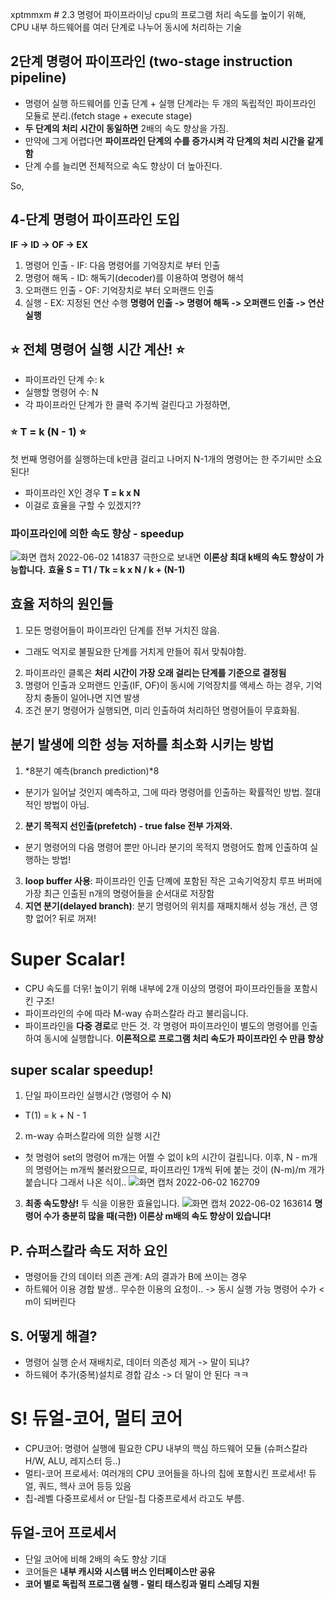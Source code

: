 xptmmxm        # 2.3 명령어 파이프라이닝
cpu의 프로그램 처리 속도를 높이기 위해, CPU 내부 하드웨어를 여러 단계로 나누어 동시에 처리하는 기술

## 2단계 명령어 파이프라인 (two-stage instruction pipeline)
- 명령어 실행 하드웨어를 인출 단계 + 실행 단계라는 두 개의 독립적인 파이프라인 모듈로 분리.(fetch stage + execute stage)
- **두 단계의 처리 시간이 동일하면** 2배의 속도 향상을 가짐.
- 만약에 그게 어렵다면 **파이프라인 단계의 수를 증가시켜 각 단계의 처리 시간을 같게 함**
- 단계 수를 늘리면 전체적으로 속도 향상이 더 높아진다.

So,
## 4-단계 명령어 파이프라인 도입
**IF -> ID -> OF -> EX**
1. 명령어 인출 - IF: 다음 명령어를 기억장치로 부터 인출
2. 명령어 해독 - ID: 해독기(decoder)를 이용하여 명령어 해석
3. 오퍼랜드 인출 - OF: 기억장치로 부터 오퍼랜드 인출
4. 실행 - EX: 지정된 연산 수행
   **명령어 인출 -> 명령어 해독 -> 오퍼랜드 인출 -> 연산 실행**


## ⭐ 전체 명령어 실행 시간 계산! ⭐
- 파이프라인 단계 수: k
- 실행할 명령어 수: N
- 각 파이프라인 단계가 한 클럭 주기씩 걸린다고 가정하면,

### ⭐ T = k (N - 1) ⭐
첫 번째 명령어를 실행하는데 k만큼 걸리고 나머지 N-1개의 명령어는 한 주기씨만 소요된다!
- 파이프라인 X인 경우 **T = k x N**
- 이걸로 효율을 구할 수 있겠지??

### 파이프라인에 의한 속도 향상 - speedup
![화면 캡처 2022-06-02 141837](https://user-images.githubusercontent.com/71186266/171558071-c62690b5-1eb2-447a-826c-4755cdec94f0.png)
극한으로 보내면 **이론상 최대 k배의 속도 향상이 가능합니다.**
**효율 S = T1 / Tk = k x N / k + (N-1)**


## 효율 저하의 원인들
1. 모든 명령어들이 파이프라인 단계를 전부 거치진 않음.
- 그래도 억지로 불필요한 단계를 거치게 만들어 줘서 맞춰야함.
2. 파이프라인 클록은 **처리 시간이 가장 오래 걸리는 단계를 기준으로 결정됨**
3. 명령어 인출과 오퍼랜드 인출(IF, OF)이 동시에 기억장치를 액세스 하는 경우, 기억장치 충돌이 일어나면 지연 발생
4. 조건 분기 명령어가 실행되면, 미리 인출하여 처리하던 명령어들이 무효화됨.

## 분기 발생에 의한 성능 저하를 최소화 시키는 방법
1. *8분기 예측(branch prediction)*8
- 분기가 일어날 것인지 예측하고, 그에 따라 명령어를 인출하는 확률적인 방법. 절대적인 방법이 아님.
2. **분기 목적지 선인출(prefetch) - true false 전부 가져와.**
- 분기 명령어의 다음 명령어 뿐만 아니라 분기의 목적지 명령어도 함께 인출하여 실행하는 방법!
3. **loop buffer 사용**: 파이프라인 인출 단꼐에 포함된 작은 고속기억장치 루프 버퍼에 가장 최근 인출된 n개의 명령어들을 순서대로 저장함
4. **지연 분기(delayed branch)**: 분기 명령어의 위치를 재패치해서 성능 개선, 큰 영향 없어? 뒤로 꺼져!


# Super Scalar!
- CPU 속도를 더욲! 높이기 위해 내부에 2개 이상의 명령어 파이프라인들을 포함시킨 구조!
- 파이프라인의 수에 따라 M-way 슈퍼스칼라 라고 불리웁니다.
- 파이프라인을 **다중 경로**로 만든 것. 각 명령어 파이프라인이 별도의 명령어를 인출하여 동시에 실행합니다. **이론적으로 프로그램 처리 속도가 파이프라인 수 만큼 향상**

## super scalar speedup!
1. 단일 파이프라인 실행시간 (명령어 수 N)
- T(1) = k + N - 1
2. m-way 슈퍼스칼라에 의한 실행 시간
- 첫 명령어 set의 명령어 m개는 어쩔 수 없이 k의 시간이 걸립니다. 이후, N - m개의 명령어는 m개씩 불러왔으므로, 파이프라인 1개씩 뒤에 붙는 것이 (N-m)/m 개가 붙습니다 그래서 나온 식이..
  ![화면 캡처 2022-06-02 162709](https://user-images.githubusercontent.com/71186266/171576835-54b659ef-353a-467c-a42d-236b09c17ce0.png)

3. **최종 속도향상!** 두 식을 이용한 효율입니다.
   ![화면 캡처 2022-06-02 163614](https://user-images.githubusercontent.com/71186266/171578517-1dc23ec5-6911-4feb-a014-bdb3b5877635.png)
   **명령어 수가 충분히 많을 때(극한) 이론상 m배의 속도 향상이 있습니다!**

## P. 슈퍼스칼라 속도 저하 요인
- 명령어들 간의 데이터 의존 관계: A의 결과가 B에 쓰이는 경우
- 하트웨어 이용 경합 발생.. 무수한 이용의 요청이..
  -> 동시 실행 가능 명령어 수가 < m이 되버린다

## S. 어떻게 해결?
- 명령어 실행 순서 재배치로, 데이터 의존성 제거 -> 말이 되냐?
- 하드웨어 추가(중복)설치로 경합 감소 -> 더 말이 안 된다 ㅋㅋ

# S! 듀얼-코어, 멀티 코어
- CPU코어: 명령어 실행에 필요한 CPU 내부의 핵심 하드웨어 모듈 (슈퍼스칼라 H/W, ALU, 레지스터 등..)
- 멀티-코어 프로세서: 여러개의 CPU 코어들을 하나의 칩에 포함시킨 프로세서! 듀얼, 쿼드, 헥사 코어 등등 있음
- 칩-레벨 다중프로세서 or 단일-칩 다중프로세서 라고도 부름.

## 듀얼-코어 프로세서
- 단일 코어에 비해 2배의 속도 향상 기대
- 코어들은 **내부 캐시와 시스템 버스 인터페이스만 공유**
- **코어 별로 독립적 프로그램 실행 - 멀티 태스킹과 멀티 스레딩 지원** 
